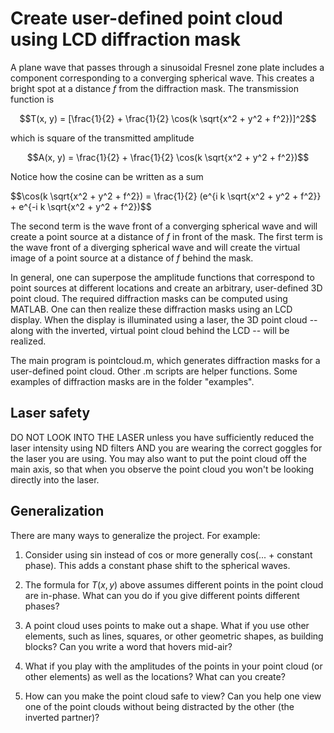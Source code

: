 # Create user-defined point cloud using LCD diffraction mask

A plane wave that passes through a sinusoidal Fresnel zone plate includes a component corresponding to a converging spherical wave. This creates a bright spot at a distance $f$ from the diffraction mask. The transmission function is

$$T(x, y) = [\frac{1}{2} + \frac{1}{2} \cos(k \sqrt{x^2 + y^2 + f^2})]^2$$

which is square of the transmitted amplitude

$$A(x, y) = \frac{1}{2} + \frac{1}{2} \cos(k \sqrt{x^2 + y^2 + f^2})$$

Notice how the cosine can be written as a sum

$$\cos(k \sqrt{x^2 + y^2 + f^2}) = \frac{1}{2} (e^{i k \sqrt{x^2 + y^2 + f^2}} + e^{-i k \sqrt{x^2 + y^2 + f^2})$$

The second term is the wave front of a converging spherical wave and will create a point source at a distance of $f$ in front of the mask. The first term is the wave front of a diverging spherical wave and will create the virtual image of a point source at a distance of $f$ behind the mask.

In general, one can superpose the amplitude functions that correspond to point sources at different locations and create an arbitrary, user-defined 3D point cloud. The required diffraction masks can be computed using MATLAB. One can then realize these diffraction masks using an LCD display. When the display is illuminated using a laser, the 3D point cloud -- along with the inverted, virtual point cloud behind the LCD -- will be realized.

The main program is pointcloud.m, which generates diffraction masks for a user-defined point cloud. Other .m scripts are helper functions. Some examples of diffraction masks are in the folder "examples".

## Laser safety

DO NOT LOOK INTO THE LASER unless you have sufficiently reduced the laser intensity using ND filters AND you are wearing the correct goggles for the laser you are using. You may also want to put the point cloud off the main axis, so that when you observe the point cloud you won't be looking directly into the laser.

## Generalization

There are many ways to generalize the project. For example:

1. Consider using sin instead of cos or more generally cos(... + constant phase). This adds a constant phase shift to the spherical waves.

2. The formula for $T(x, y)$ above assumes different points in the point cloud are in-phase. What can you do if you give different points different phases?

3. A point cloud uses points to make out a shape. What if you use other elements, such as lines, squares, or other geometric shapes, as building blocks? Can you write a word that hovers mid-air?

4. What if you play with the amplitudes of the points in your point cloud (or other elements) as well as the locations? What can you create?

4. How can you make the point cloud safe to view? Can you help one view one of the point clouds without being distracted by the other (the inverted partner)?